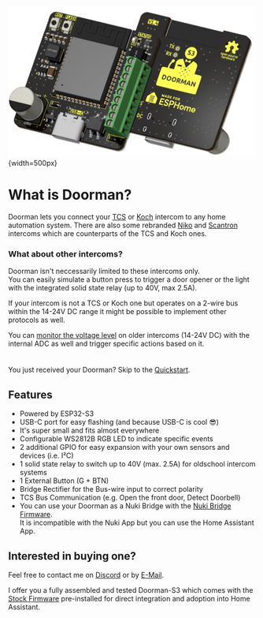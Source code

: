 ![PCB front and back](./images/title_dark.png){width=500px}

# What is Doorman?

Doorman lets you connect your [TCS](https://www.tcsag.de/) or [Koch](https://www.kochag.ch/) intercom to any home automation system.
There are also some rebranded [Niko](https://www.niko.eu/) and [Scantron](https://scantron.dk/) intercoms which are counterparts of the TCS and Koch ones.

### What about other intercoms?
Doorman isn't neccessarily limited to these intercoms only.\
You can easily simulate a button press to trigger a door opener or the light with the integrated solid state relay (up to 40V, max 2.5A).

If your intercom is not a TCS or Koch one but operates on a 2-wire bus within the 14-24V DC range it might be possible to implement other protocols as well.

You can [monitor the voltage level](firmware/stock-firmware#advanced-examples) on older intercoms (14-24V DC) with the internal ADC as well and trigger specific actions based on it.

<div class="tip custom-block" style="padding-top: 8px">

You just received your Doorman? Skip to the [Quickstart](getting-started).

</div>

## Features

- Powered by ESP32-S3
- USB-C port for easy flashing (and because USB-C is cool 😎)
- It's super small and fits almost everywhere
- Configurable WS2812B RGB LED to indicate specific events
- 2 additional GPIO for easy expansion with your own sensors and devices (i.e. I²C)
- 1 solid state relay to switch up to 40V (max. 2.5A) for oldschool intercom systems
- 1 External Button (G + BTN)
- Bridge Rectifier for the Bus-wire input to correct polarity
- TCS Bus Communication (e.g. Open the front door, Detect Doorbell)
- You can use your Doorman as a Nuki Bridge with the [Nuki Bridge Firmware](firmware/nuki-bridge-firmware).\
  It is incompatible with the Nuki App but you can use the Home Assistant App.

## Interested in buying one?

Feel free to contact me on [Discord](https://discord.gg/t2d34dvmBf) or by [E-Mail](mailto:flo@azon.ai?subject=Doorman).

I offer you a fully assembled and tested Doorman-S3 which comes with the [Stock Firmware](firmware/nuki-bridge-firmware) pre-installed for direct integration and adoption into Home Assistant.